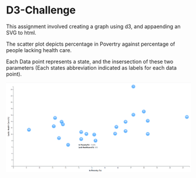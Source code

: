 # D3-Challenge
This assignment involved creating a graph using d3, and appaending an SVG to html.

The scatter plot depicts percentage in Povertry against percentage of people lacking health care.

Each Data point represents a state, and the insersection of these two parameters (Each states abbreviation indicated as labels for each data point). 

![](D3-Data-Journalism/images/D3_Graph.png)
